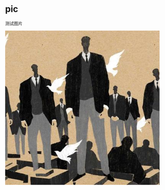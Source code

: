 # pic


测试图片

<img src="https://github.com/novlan1/pic/raw/master/article/2022/10/41728540.jpeg" width="500">